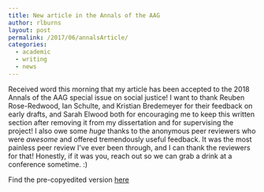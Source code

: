 ```yaml
---
title: New article in the Annals of the AAG
author: rlburns
layout: post
permalink: /2017/06/annalsArticle/
categories:
  - academic
  - writing
  - news
---
```


Received word this morning that my article has been accepted to the 2018 Annals of the AAG special issue on social justice! I want to thank Reuben Rose-Redwood, Ian Schulte, and Kristian Bredemeyer for their feedback on early drafts, and Sarah Elwood both for encouraging me to keep this written section after removing it from my dissertation and for supervising the project! I also owe some *huge* thanks to the anonymous peer reviewers who were *awesome* and offered tremendously useful feedback. It was the most painless peer review I've ever been through, and I can thank the reviewers for that! Honestly, if it was you, reach out so we can grab a drink at a conference sometime. :)

Find the pre-copyedited version [here](/assets/uploads/burns_datafying_disaster.pdf)